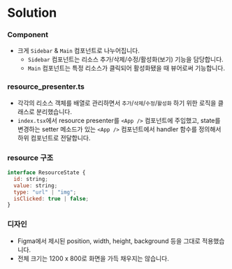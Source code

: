 # Solution

### Component

- 크게 `Sidebar` & `Main` 컴포넌트로 나누어집니다.
  - `Sidebar` 컴포넌트는 리소스 추가/삭제/수정/활성화(보기) 기능을 담당합니다.
  - `Main` 컴포넌트는 특정 리소스가 클릭되어 활성화됐을 때 뷰어로써 기능합니다.

### resource_presenter.ts

- 각각의 리소스 객체를 배열로 관리하면서 `추가`/`삭제`/`수정`/`활성화` 하기 위한 로직을 클래스로 분리했습니다.
- `index.tsx`에서 resource presenter를 `<App />` 컴포넌트에 주입했고, state를 변경하는 setter 메소드가 있는 `<App />` 컴포넌트에서 handler 함수를 정의해서 하위 컴포넌트로 전달합니다.

### resource 구조

```js
interface ResourceState {
  id: string;
  value: string;
  type: "url" | "img";
  isClicked: true | false;
}
```

### 디자인

- Figma에서 제시된 position, width, height, background 등을 그대로 적용했습니다.
- 전체 크기는 1200 x 800로 화면을 가득 채우지는 않습니다.
